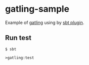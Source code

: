 # gatling-sample

Example of [gatling](https://gatling.io/) using by [sbt plugin](https://github.com/gatling/gatling-sbt).

## Run test

```
$ sbt

>gatling:test
```
